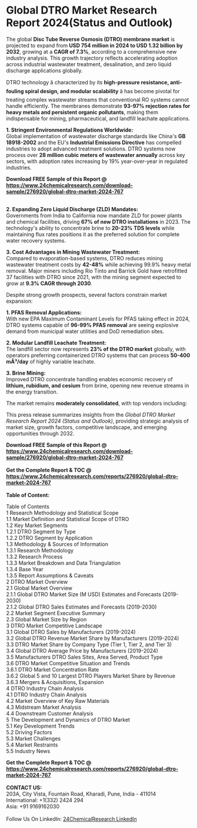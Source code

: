 <h1>Global DTRO Market Research Report 2024(Status and Outlook)</h1><p>The global <strong>Disc Tube Reverse Osmosis (DTRO) membrane market</strong> is projected to expand from <strong>USD 754 million in 2024 to USD 1.32 billion by 2032</strong>, growing at a <strong>CAGR of 7.3%</strong>, according to a comprehensive new industry analysis. This growth trajectory reflects accelerating adoption across industrial wastewater treatment, desalination, and zero liquid discharge applications globally.</p><p>DTRO technology â characterized by its <strong>high-pressure resistance, anti-fouling spiral design, and modular scalability</strong> â has become pivotal for treating complex wastewater streams that conventional RO systems cannot handle efficiently. The membranes demonstrate <strong>93-97% rejection rates for heavy metals and persistent organic pollutants</strong>, making them indispensable for mining, pharmaceutical, and landfill leachate applications.</p><p><strong>1. Stringent Environmental Regulations Worldwide:</strong><br>
Global implementation of wastewater discharge standards like China's <strong>GB 18918-2002</strong> and the EU's <strong>Industrial Emissions Directive</strong> has compelled industries to adopt advanced treatment solutions. DTRO systems now process over <strong>28 million cubic meters of wastewater annually</strong> across key sectors, with adoption rates increasing by 19% year-over-year in regulated industries.</p><div><b>Download FREE Sample of this Report @ 
            <a href="https://www.24chemicalresearch.com/download-sample/276920/global-dtro-market-2024-767">
            https://www.24chemicalresearch.com/download-sample/276920/global-dtro-market-2024-767</a></b></div><br><p><strong>2. Expanding Zero Liquid Discharge (ZLD) Mandates:</strong><br>
Governments from India to California now mandate ZLD for power plants and chemical facilities, driving <strong>67% of new DTRO installations</strong> in 2023. The technology's ability to concentrate brine to <strong>20-23% TDS levels</strong> while maintaining flux rates positions it as the preferred solution for complete water recovery systems.</p><p><strong>3. Cost Advantages in Mining Wastewater Treatment:</strong><br>
Compared to evaporation-based systems, DTRO reduces mining wastewater treatment costs by <strong>42-48%</strong> while achieving 99.9% heavy metal removal. Major miners including Rio Tinto and Barrick Gold have retrofitted 37 facilities with DTRO since 2021, with the mining segment expected to grow at <strong>9.3% CAGR through 2030</strong>.</p><p>Despite strong growth prospects, several factors constrain market expansion:</p><p><strong>1. PFAS Removal Applications:</strong><br>
With new EPA Maximum Contaminant Levels for PFAS taking effect in 2024, DTRO systems capable of <strong>96-99% PFAS removal</strong> are seeing explosive demand from municipal water utilities and DoD remediation sites.</p><p><strong>2. Modular Landfill Leachate Treatment:</strong><br>
The landfill sector now represents <strong>23% of the DTRO market</strong> globally, with operators preferring containerized DTRO systems that can process <strong>50-400 mÂ³/day</strong> of highly variable leachate.</p><p><strong>3. Brine Mining:</strong><br>
Improved DTRO concentrate handling enables economic recovery of <strong>lithium, rubidium, and cesium</strong> from brine, opening new revenue streams in the energy transition.</p><p>The market remains <strong>moderately consolidated</strong>, with top vendors including:</p><p>This press release summarizes insights from the <em>Global DTRO Market Research Report 2024 (Status and Outlook)</em>, providing strategic analysis of market size, growth factors, competitive landscape, and emerging opportunities through 2032.</p><div><b>Download FREE Sample of this Report @ 
            <a href="https://www.24chemicalresearch.com/download-sample/276920/global-dtro-market-2024-767">
            https://www.24chemicalresearch.com/download-sample/276920/global-dtro-market-2024-767</a></b></div><br><div><b>Get the Complete Report & TOC @ 
            <a href="https://www.24chemicalresearch.com/reports/276920/global-dtro-market-2024-767">
            https://www.24chemicalresearch.com/reports/276920/global-dtro-market-2024-767</a></b></div><br>
            <b>Table of Content:</b><p>Table of Contents<br />
1 Research Methodology and Statistical Scope<br />
1.1 Market Definition and Statistical Scope of DTRO<br />
1.2 Key Market Segments<br />
1.2.1 DTRO Segment by Type<br />
1.2.2 DTRO Segment by Application<br />
1.3 Methodology & Sources of Information<br />
1.3.1 Research Methodology<br />
1.3.2 Research Process<br />
1.3.3 Market Breakdown and Data Triangulation<br />
1.3.4 Base Year<br />
1.3.5 Report Assumptions & Caveats<br />
2 DTRO Market Overview<br />
2.1 Global Market Overview<br />
2.1.1 Global DTRO Market Size (M USD) Estimates and Forecasts (2019-2030)<br />
2.1.2 Global DTRO Sales Estimates and Forecasts (2019-2030)<br />
2.2 Market Segment Executive Summary<br />
2.3 Global Market Size by Region<br />
3 DTRO Market Competitive Landscape<br />
3.1 Global DTRO Sales by Manufacturers (2019-2024)<br />
3.2 Global DTRO Revenue Market Share by Manufacturers (2019-2024)<br />
3.3 DTRO Market Share by Company Type (Tier 1, Tier 2, and Tier 3)<br />
3.4 Global DTRO Average Price by Manufacturers (2019-2024)<br />
3.5 Manufacturers DTRO Sales Sites, Area Served, Product Type<br />
3.6 DTRO Market Competitive Situation and Trends<br />
3.6.1 DTRO Market Concentration Rate<br />
3.6.2 Global 5 and 10 Largest DTRO Players Market Share by Revenue<br />
3.6.3 Mergers & Acquisitions, Expansion<br />
4 DTRO Industry Chain Analysis<br />
4.1 DTRO Industry Chain Analysis<br />
4.2 Market Overview of Key Raw Materials<br />
4.3 Midstream Market Analysis<br />
4.4 Downstream Customer Analysis<br />
5 The Development and Dynamics of DTRO Market <br />
5.1 Key Development Trends<br />
5.2 Driving Factors<br />
5.3 Market Challenges<br />
5.4 Market Restraints<br />
5.5 Industry News<br />
</p><div><b>Get the Complete Report & TOC @ 
            <a href="https://www.24chemicalresearch.com/reports/276920/global-dtro-market-2024-767">
            https://www.24chemicalresearch.com/reports/276920/global-dtro-market-2024-767</a></b></div><br><b>CONTACT US:</b><br>
            203A, City Vista, Fountain Road, Kharadi, Pune, India - 411014<br>
            International: +1(332) 2424 294<br>
            Asia: +91 9169162030 <br><br>
            Follow Us On LinkedIn: <a href="https://www.linkedin.com/company/24chemicalresearch/">24ChemicalResearch LinkedIn</a>